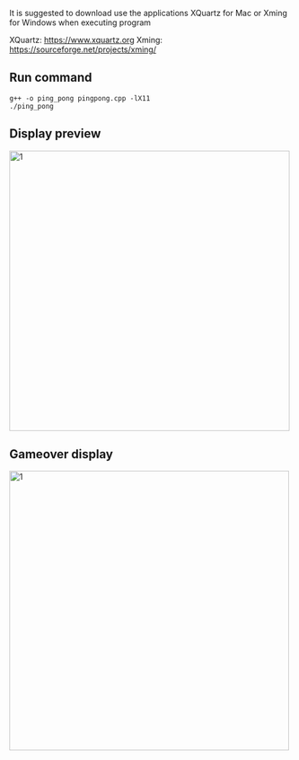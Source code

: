 
It is suggested to download use the applications XQuartz for Mac or Xming for Windows when executing program

XQuartz: https://www.xquartz.org
Xming: https://sourceforge.net/projects/xming/

## Run command
```
g++ -o ping_pong pingpong.cpp -lX11
./ping_pong
```
## Display preview 
<img width="499" alt="1" src="https://github.com/rileybez/CMPS-3350-Lab-5/assets/92348180/9f95b9f9-4514-47a1-bdf4-e7ca5e110658">

## Gameover display
<img width="498" alt="1" src="https://github.com/rileybez/CMPS-3350-Lab-5/assets/92348180/27e7ed5a-7aae-44ee-9f1e-aeee007d510c">
